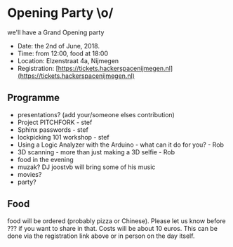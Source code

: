 # Opening Party \o/

we'll have a Grand Opening party

* Date: the 2nd of June, 2018.
* Time: from 12:00, food at 18:00
* Location: Elzenstraat 4a, Nijmegen
* Registration: [https://tickets.hackerspacenijmegen.nl](https://tickets.hackerspacenijmegen.nl)

## Programme

* presentations? (add your/someone elses contribution)
 * Project PITCHFORK - stef
 * Sphinx passwords - stef
 * lockpicking 101 workshop - stef
 * Using a Logic Analyzer with the Arduino - what can it do for you? - Rob
 * 3D scanning - more than just making a 3D selfie - Rob
* food in the evening
* muzak? DJ joostvb will bring some of his music
* movies?
* party?


## Food
food will be ordered (probably pizza or Chinese). Please let us know before ??? if you want to share in that. Costs will be about 10 euros. This can be done via the registration link above or in person on the day itself.
